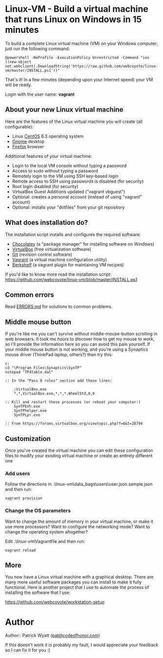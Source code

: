 # Linux-VM - Build a virtual machine that runs Linux on Windows in 15 minutes

To build a complete Linux virtual machine (VM) on your Windows computer; just run the following command:

    @powershell -NoProfile -ExecutionPolicy Unrestricted -Command "iex ((new-object net.webclient).DownloadString('https://raw.github.com/webcoyote/linux-vm/master/INSTALL.ps1'))"

That's it! In a few minutes (depending upon your Internet speed) your VM will be ready.

Login with the user name: **vagrant**


## About your new Linux virtual machine

Here are the features of the Linux virtual machine you will create (all configurable):

* Linux [CentOS](https://www.centos.org/) 6.3 operating system
* [Gnome](http://www.gnome.org/) desktop
* [Firefox](http://www.mozilla.org/en-US/firefox/new/) browser

Additional features of your virtual machine:

* Login to the local VM console without typing a password
* Access to sudo without typing a password
* Remotely login to the VM using SSH key-based login
* Remote access to SSH using passwords is disabled (for security)
* Root login disabled (for security)
* VirtualBox Guest Additions updated ("vagrant vbguest")
* Optional: creates a personal account (instead of using "vagrant" account)
* Optional: installs your "dotfiles" from your git repository


## What does installation do?

The installation script installs and configures the required software:

* [Chocolatey](http://chocolatey.org/) (a "package manager" for installing software on Windows)
* [VirtualBox](https://www.virtualbox.org/) (free virtualization software)
* [Git](http://git-scm.com/) (revision control software)
* [Vagrant](http://vagrantup.com/) (a virtual machine configuration utility)
* [Berkshelf](http://berkshelf.com/) (a vagrant plugin for maintaining VM recipes)

If you'd like to know more read the installation script: https://github.com/webcoyote/linux-vm/blob/master/INSTALL.ps1


## Common errors

Read [ERRORS.md](https://github.com/webcoyote/linux-vm/blob/master/ERRORS.md) for solutions to common problems.


## Middle mouse button

If you're like me you can't survive without middle-mouse-button scrolling in web browsers. It took me *hours* to discover how to get my mouse to work, so I'll provide the information here so you can avoid this pain yourself. If your middle mouse button is not working, and you're using a Synaptics mouse driver (ThinkPad laptop, others?) then try this:

    c:
    cd "\Program Files\Synaptics\SynTP"
    notepad "TP4table.dat"

    :: In the "Pass 0 rules" section add these lines:

        ;VirtualBox.exe
        *,*,VirtualBox.exe,*,*,*,WheelStd,0,9

    :: Kill and restart these processes (or reboot your computer:)
        SynTPEnh.exe
        SynTPhelper.exe
        SynTPLpr.exe

    :: From https://forums.virtualbox.org/viewtopic.php?f=6&t=28794

## Customization

Once you've created the virtual machine you can edit these configuration files to modify your existing virtual machine or create an entirely different one

### Add users

Follow the directions in .\linux-vm\data_bags\users\user.json.sample.json and then run:

    vagrant provision

### Change the OS parameters

Want to change the amount of memory in your virtual machine, or make it use more processors? Want to configure the networking mode? Want to change the operating system altogether?

Edit .\linux-vm\Vagrantfile and then run:

    vagrant reload

## More

You now have a Linux virtual machine with a graphical desktop. There are many more useful software packages you can install to make it fully functional. Here is another project that I use to automate the process of installing the software that I use:

https://github.com/webcoyote/workstation-setup


# Author

Author:: Patrick Wyatt (pat@codeofhonor.com)

If this doesn't work it is probably my fault, I would appreciate your feedback so I can fix it for you :)

